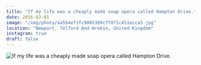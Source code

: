 ```yaml
---
title: "If my life was a cheaply made soap opera called Hampton Drive."
date: 2016-02-01
image: "/img/photo/aa564ef1fc9865389cff8f1c451ecca5.jpg"
location: "Newport, Telford And Wrekin, United Kingdom"
instagram: true
draft: false
---
```


![If my life was a cheaply made soap opera called Hampton Drive.](/img/photo/aa564ef1fc9865389cff8f1c451ecca5.jpg)
